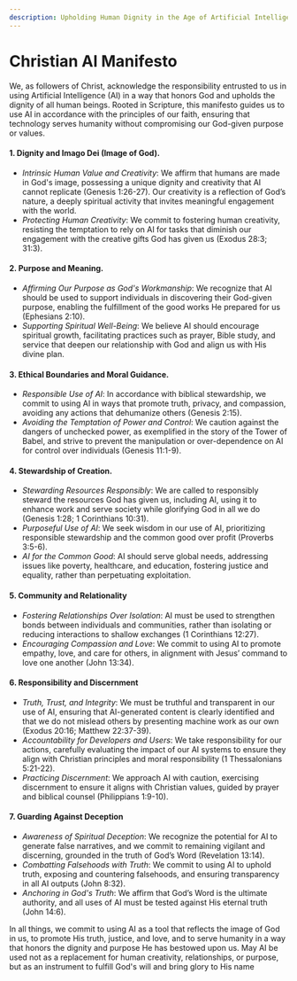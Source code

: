 ```yaml
---
description: Upholding Human Dignity in the Age of Artificial Intelligence
---
```


# Christian AI Manifesto

We, as followers of Christ, acknowledge the responsibility entrusted to us in using Artificial Intelligence (AI) in a way that honors God and upholds the dignity of all human beings. Rooted in Scripture, this manifesto guides us to use AI in accordance with the principles of our faith, ensuring that technology serves humanity without compromising our God-given purpose or values.

#### **1. Dignity and Imago Dei (Image of God).**

* _Intrinsic Human Value and Creativity_: We affirm that humans are made in God's image, possessing a unique dignity and creativity that AI cannot replicate (Genesis 1:26-27). Our creativity is a reflection of God’s nature, a deeply spiritual activity that invites meaningful engagement with the world.
* _Protecting Human Creativity_: We commit to fostering human creativity, resisting the temptation to rely on AI for tasks that diminish our engagement with the creative gifts God has given us (Exodus 28:3; 31:3).

#### **2. Purpose and Meaning.**

* _Affirming Our Purpose as God's Workmanship_: We recognize that AI should be used to support individuals in discovering their God-given purpose, enabling the fulfillment of the good works He prepared for us (Ephesians 2:10).
* _Supporting Spiritual Well-Being_: We believe AI should encourage spiritual growth, facilitating practices such as prayer, Bible study, and service that deepen our relationship with God and align us with His divine plan.

#### 3. Ethical Boundaries and Moral Guidance.

* _Responsible Use of AI_: In accordance with biblical stewardship, we commit to using AI in ways that promote truth, privacy, and compassion, avoiding any actions that dehumanize others (Genesis 2:15).
* _Avoiding the Temptation of Power and Control_: We caution against the dangers of unchecked power, as exemplified in the story of the Tower of Babel, and strive to prevent the manipulation or over-dependence on AI for control over individuals (Genesis 11:1-9).

#### 4. Stewardship of Creation.

* _Stewarding Resources Responsibly_: We are called to responsibly steward the resources God has given us, including AI, using it to enhance work and serve society while glorifying God in all we do (Genesis 1:28; 1 Corinthians 10:31).
* _Purposeful Use of AI_: We seek wisdom in our use of AI, prioritizing responsible stewardship and the common good over profit (Proverbs 3:5-6).
* _AI for the Common Good_: AI should serve global needs, addressing issues like poverty, healthcare, and education, fostering justice and equality, rather than perpetuating exploitation.

#### 5. Community and Relationality

* _Fostering Relationships Over Isolation_: AI must be used to strengthen bonds between individuals and communities, rather than isolating or reducing interactions to shallow exchanges (1 Corinthians 12:27).
* _Encouraging Compassion and Love_: We commit to using AI to promote empathy, love, and care for others, in alignment with Jesus’ command to love one another (John 13:34).

#### 6. Responsibility and Discernment

* _Truth, Trust, and Integrity_: We must be truthful and transparent in our use of AI, ensuring that AI-generated content is clearly identified and that we do not mislead others by presenting machine work as our own (Exodus 20:16; Matthew 22:37-39).
* _Accountability for Developers and Users_: We take responsibility for our actions, carefully evaluating the impact of our AI systems to ensure they align with Christian principles and moral responsibility (1 Thessalonians 5:21-22).
* _Practicing Discernment_: We approach AI with caution, exercising discernment to ensure it aligns with Christian values, guided by prayer and biblical counsel (Philippians 1:9-10).

#### 7. Guarding Against Deception

* _Awareness of Spiritual Deception_: We recognize the potential for AI to generate false narratives, and we commit to remaining vigilant and discerning, grounded in the truth of God’s Word (Revelation 13:14).
* _Combatting Falsehoods with Truth_: We commit to using AI to uphold truth, exposing and countering falsehoods, and ensuring transparency in all AI outputs (John 8:32).
* _Anchoring in God's Truth_: We affirm that God’s Word is the ultimate authority, and all uses of AI must be tested against His eternal truth (John 14:6).

&#x20;

In all things, we commit to using AI as a tool that reflects the image of God in us, to promote His truth, justice, and love, and to serve humanity in a way that honors the dignity and purpose He has bestowed upon us. May AI be used not as a replacement for human creativity, relationships, or purpose, but as an instrument to fulfill God's will and bring glory to His name
